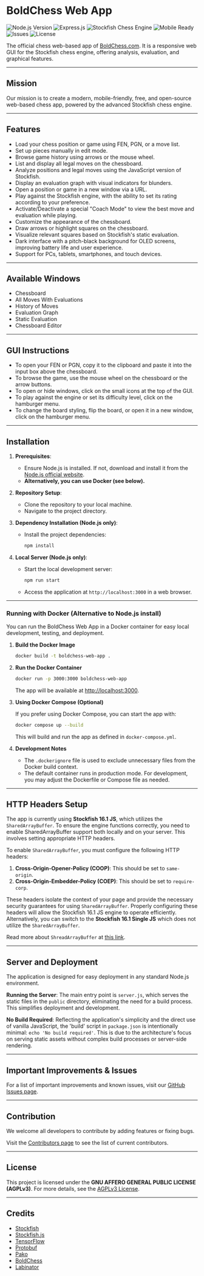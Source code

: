 # BoldChess Web App

![Node.js Version](https://img.shields.io/badge/Node.js-v20.18.0-339933)
![Express.js](https://img.shields.io/badge/Express.js-4.21.1-259dff)
![Stockfish Chess Engine](https://img.shields.io/badge/Stockfish_Version-16.1-358853)
![Mobile Ready](https://img.shields.io/badge/Mobile_Ready-Yes-985b68)
![Issues](https://img.shields.io/github/issues-search/LabinatorSolutions/boldchess-web-app?label=Known%20Bugs&query=is%3Aissue+is%3Aopen+label%3Abug)
![License](https://img.shields.io/badge/License-AGPL_v3-663366)

The official chess web-based app of [BoldChess.com](https://boldchess.com/).
It is a responsive web GUI for the Stockfish chess engine, offering analysis, evaluation, and graphical features.

---

## Mission

Our mission is to create a modern, mobile-friendly, free, and open-source web-based chess app, powered by the advanced Stockfish chess engine.

---

## Features

- Load your chess position or game using FEN, PGN, or a move list.
- Set up pieces manually in edit mode.
- Browse game history using arrows or the mouse wheel.
- List and display all legal moves on the chessboard.
- Analyze positions and legal moves using the JavaScript version of Stockfish.
- Display an evaluation graph with visual indicators for blunders.
- Open a position or game in a new window via a URL.
- Play against the Stockfish engine, with the ability to set its rating according to your preference.
- Activate/Deactivate a special "Coach Mode" to view the best move and evaluation while playing.
- Customize the appearance of the chessboard.
- Draw arrows or highlight squares on the chessboard.
- Visualize relevant squares based on Stockfish's static evaluation.
- Dark interface with a pitch-black background for OLED screens, improving battery life and user experience.
- Support for PCs, tablets, smartphones, and touch devices.

---

## Available Windows

- Chessboard
- All Moves With Evaluations
- History of Moves
- Evaluation Graph
- Static Evaluation
- Chessboard Editor

---

## GUI Instructions

- To open your FEN or PGN, copy it to the clipboard and paste it into the input box above the chessboard.
- To browse the game, use the mouse wheel on the chessboard or the arrow buttons.
- To open or hide windows, click on the small icons at the top of the GUI.
- To play against the engine or set its difficulty level, click on the hamburger menu.
- To change the board styling, flip the board, or open it in a new window, click on the hamburger menu.

---

## Installation

1. **Prerequisites**:
   - Ensure Node.js is installed. If not, download and install it from the [Node.js official website](https://nodejs.org/).
   - **Alternatively, you can use Docker (see below).**

2. **Repository Setup**:
   - Clone the repository to your local machine.
   - Navigate to the project directory.

3. **Dependency Installation (Node.js only)**:
   - Install the project dependencies:
     ```bash
     npm install
     ```

4. **Local Server (Node.js only)**:
   - Start the local development server:
     ```bash
     npm run start
     ```
   - Access the application at `http://localhost:3000` in a web browser.

---

### Running with Docker (Alternative to Node.js install)

You can run the BoldChess Web App in a Docker container for easy local development, testing, and deployment.

1. **Build the Docker Image**

   ```bash
   docker build -t boldchess-web-app .
   ```

2. **Run the Docker Container**

   ```bash
   docker run -p 3000:3000 boldchess-web-app
   ```

   The app will be available at [http://localhost:3000](http://localhost:3000).

3. **Using Docker Compose (Optional)**

   If you prefer using Docker Compose, you can start the app with:

   ```bash
   docker compose up --build
   ```

   This will build and run the app as defined in `docker-compose.yml`.

4. **Development Notes**

   - The `.dockerignore` file is used to exclude unnecessary files from the Docker build context.
   - The default container runs in production mode. For development, you may adjust the Dockerfile or Compose file as needed.

---

## HTTP Headers Setup

The app is currently using **Stockfish 16.1 JS**, which utilizes the `SharedArrayBuffer`. To ensure the engine functions correctly, you need to enable SharedArrayBuffer support both locally and on your server. This involves setting appropriate HTTP headers.

To enable `SharedArrayBuffer`, you must configure the following HTTP headers:

1. **Cross-Origin-Opener-Policy (COOP)**: This should be set to `same-origin`.
2. **Cross-Origin-Embedder-Policy (COEP)**: This should be set to `require-corp`.

These headers isolate the context of your page and provide the necessary security guarantees for using `SharedArrayBuffer`. Properly configuring these headers will allow the Stockfish 16.1 JS engine to operate efficiently. Alternatively, you can switch to the **Stockfish 16.1 Single JS** which does not utilize the `SharedArrayBuffer`.

Read more about `ShreadArrayBuffer` at [this link](https://developer.mozilla.org/en-US/docs/Web/JavaScript/Reference/Global_Objects/SharedArrayBuffer).

---

## Server and Deployment

The application is designed for easy deployment in any standard Node.js environment.

**Running the Server**: The main entry point is `server.js`, which serves the static files in the `public` directory, eliminating the need for a build process. This simplifies deployment and development.

**No Build Required**: Reflecting the application's simplicity and the direct use of vanilla JavaScript, the 'build' script in `package.json` is intentionally minimal: `echo 'No build required'`. This is due to the architecture's focus on serving static assets without complex build processes or server-side rendering.

---

## Important Improvements & Issues

For a list of important improvements and known issues, visit our [GitHub Issues page](https://github.com/LabinatorSolutions/boldchess-web-app/issues).

---

## Contribution

We welcome all developers to contribute by adding features or fixing bugs.

Visit the [Contributors page](https://github.com/LabinatorSolutions/boldchess-web-app/graphs/contributors) to see the list of current contributors.

---

## License

This project is licensed under the **GNU AFFERO GENERAL PUBLIC LICENSE (AGPLv3)**. For more details, see the [AGPLv3 License](https://www.gnu.org/licenses/agpl-3.0.html).

---

## Credits

- [Stockfish](https://github.com/mcostalba/Stockfish)
- [Stockfish.js](https://github.com/nmrugg/stockfish.js)
- [TensorFlow](https://github.com/tensorflow/tensorflow)
- [Protobuf](https://github.com/protobufjs/protobuf.js)
- [Pako](https://github.com/nodeca/pako)
- [BoldChess](https://boldchess.com/)
- [Labinator](https://labinator.com/)
